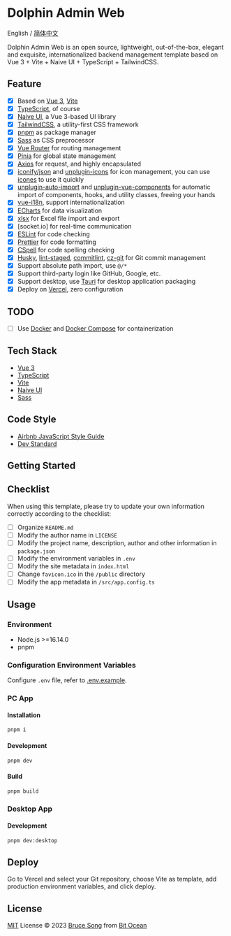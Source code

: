 # Dolphin Admin Web

English / [简体中文](./README.zh-CN.md)

Dolphin Admin Web is an open source, lightweight, out-of-the-box, elegant and exquisite, internationalized
backend management template based on Vue 3 + Vite + Naive UI + TypeScript + TailwindCSS.

## Feature

- [x] Based on [Vue 3](https://vuejs.org/), [Vite](https://vitejs.dev/)
- [x] [TypeScript](https://www.typescriptlang.org/), of course
- [x] [Naive UI](https://www.naiveui.com/), a Vue 3-based UI library
- [x] [TailwindCSS](https://tailwindcss.com/), a utility-first CSS framework
- [x] [pnpm](https://pnpm.io/) as package manager
- [x] [Sass](https://sass-lang.com/) as CSS preprocessor
- [x] [Vue Router](https://router.vuejs.org/) for routing management
- [x] [Pinia](https://pinia.vuejs.org/) for global state management
- [x] [Axios](https://axios-http.com/) for request, and highly encapsulated
- [x] [iconify/json](https://iconify.design/) and [unplugin-icons](https://github.com/antfu/unplugin-icons)
      for icon management, you can use [icones](https://icones.js.org/) to use it quickly
- [x] [unplugin-auto-import](https://github.com/antfu/unplugin-auto-import) and
      [unplugin-vue-components](https://github.com/antfu/unplugin-vue-components) for automatic import
      of components, hooks, and utility classes, freeing your hands
- [x] [vue-i18n](https://vue-i18n.intlify.dev/), support internationalization
- [x] [ECharts](https://echarts.apache.org/) for data visualization
- [x] [xlsx](https://www.npmjs.com/package/xlsx) for Excel file import and export
- [x] [socket.io] for real-time communication
- [x] [ESLint](https://eslint.org/) for code checking
- [x] [Prettier](https://prettier.io/) for code formatting
- [x] [CSpell](https://cspell.org/) for code spelling checking
- [x] [Husky](https://typicode.github.io/husky/), [lint-staged](https://github.com/okonet/lint-staged),
      [commitlint](https://commitlint.js.org/#/), [cz-git](https://cz-git.qbb.sh/) for Git commit management
- [x] Support absolute path import, use `@/*`
- [x] Support third-party login like GitHub, Google, etc.
- [x] Support desktop, use [Tauri](https://tauri.app/) for desktop application packaging
- [x] Deploy on [Vercel](https://vercel.com/), zero configuration

## TODO

- [ ] Use [Docker](https://www.docker.com/) and [Docker Compose](https://docs.docker.com/compose/) for containerization

## Tech Stack

- [Vue 3](https://vuejs.org/)
- [TypeScript](https://www.typescriptlang.org/)
- [Vite](https://vitejs.dev/)
- [Naive UI](https://www.naiveui.com/)
- [Sass](https://sass-lang.com/)

## Code Style

- [Airbnb JavaScript Style Guide](https://github.com/airbnb/javascript)
- [Dev Standard](./docs/dev-standard.md)

## Getting Started

## Checklist

When using this template, please try to update your own information correctly according to the checklist:

- [ ] Organize `README.md`
- [ ] Modify the author name in `LICENSE`
- [ ] Modify the project name, description, author and other information in `package.json`
- [ ] Modify the environment variables in `.env`
- [ ] Modify the site metadata in `index.html`
- [ ] Change `favicon.ico` in the `/public` directory
- [ ] Modify the app metadata in `/src/app.config.ts`

## Usage

### Environment

- Node.js >=16.14.0
- pnpm

### Configuration Environment Variables

Configure `.env` file, refer to [.env.example](./.env.example).

### PC App

#### Installation

```bash
pnpm i
```

#### Development

```bash
pnpm dev
```

#### Build

```bash
pnpm build
```

### Desktop App

#### Development

```bash
pnpm dev:desktop
```

## Deploy

Go to Vercel and select your Git repository, choose Vite as template, add production environment variables, and click deploy.

## License

[MIT](/LICENSE) License &copy; 2023 [Bruce Song](https://github.com/recallwei) from [Bit Ocean](https://github.com/bit-ocean-studio)
